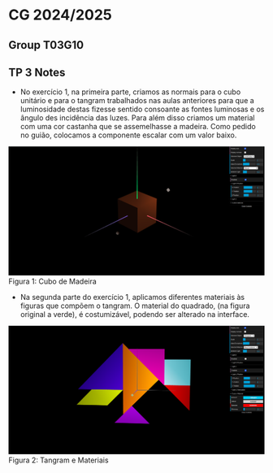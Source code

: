 # CG 2024/2025

## Group T03G10

## TP 3 Notes

- No exercício 1, na primeira parte, criamos as normais para o cubo unitário e para o tangram trabalhados nas aulas anteriores para que a luminosidade destas fizesse sentido consoante as fontes luminosas e os ângulo des incidência das luzes. Para além disso criamos um material com uma cor castanha que se assemelhasse a madeira. Como pedido no guião, colocamos a componente escalar com um valor baixo.

![Screenshot 1](screenshots/cgra-t03g10-tp3-1.1.png)
Figura 1: Cubo de Madeira

- Na segunda parte do exercício 1, aplicamos diferentes materiais às figuras que compõem o tangram. O material do quadrado, (na figura original a verde), é costumizável, podendo ser alterado na interface.

![Screenshot 2](screenshots/cgra-t03g10-tp3-1.2.png)
Figura 2: Tangram e Materiais


